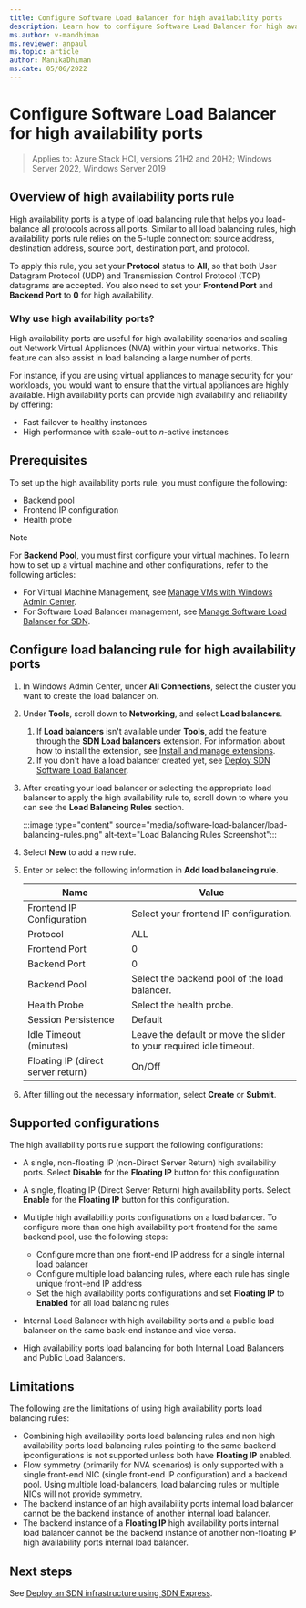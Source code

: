 ```yaml
---
title: Configure Software Load Balancer for high availability ports
description: Learn how to configure Software Load Balancer for high availability ports.
ms.author: v-mandhiman
ms.reviewer: anpaul
ms.topic: article
author: ManikaDhiman
ms.date: 05/06/2022
---
```


# Configure Software Load Balancer for high availability ports

> Applies to: Azure Stack HCI, versions 21H2 and 20H2; Windows Server 2022, Windows Server 2019

## Overview of high availability ports rule

High availability ports is a type of load balancing rule that helps you load-balance all protocols across all ports. Similar to all load balancing rules, high availability ports rule relies on the 5-tuple connection: source address, destination address, source port, destination port, and protocol. 

To apply this rule, you set your **Protocol** status to **All**, so that both User Datagram Protocol (UDP) and Transmission Control Protocol (TCP) datagrams are accepted. You also need to set your **Frontend Port** and **Backend Port** to **0** for high availability.

### Why use high availability ports?

High availability ports are useful for high availability scenarios and scaling out Network Virtual Appliances (NVA) within your virtual networks. This feature can also assist in load balancing a large number of ports.

For instance, if you are using virtual appliances to manage security for your workloads, you would want to ensure that the virtual appliances are highly available. High availability ports can provide high availability and reliability by offering:

- Fast failover to healthy instances
- High performance with scale-out to *n*-active instances

## Prerequisites

To set up the high availability ports rule, you must configure the following:

- Backend pool
- Frontend IP configuration
- Health probe

> [!NOTE]
> For **Backend Pool**, you must first configure your virtual machines. To learn how to set up a virtual machine and other configurations, refer to the following articles:
>
> - For Virtual Machine Management, see [Manage VMs with Windows Admin Center](../manage/vm.md).
> - For Software Load Balancer management, see [Manage Software Load Balancer for SDN](../manage/load-balancers.md).

## Configure load balancing rule for high availability ports

1. In Windows Admin Center, under **All Connections**, select the cluster you want to create the load balancer on.
1. Under **Tools**, scroll down to **Networking**, and select **Load balancers**.
    1. If **Load balancers** isn't available under **Tools**, add the feature through the **SDN Load balancers** extension. For information about how to install the extension, see [Install and manage extensions](/windows-admin-center/configure/using-extensions).
    1. If you don't have a load balancer created yet, see [Deploy SDN Software Load Balancer](../deploy/sdn-wizard.md#deploy-sdn-software-load-balancer).

1. After creating your load balancer or selecting the appropriate load balancer to apply the high availability rule to, scroll down to where you can see the **Load Balancing Rules** section.

    :::image type="content" source="media/software-load-balancer/load-balancing-rules.png" alt-text="Load Balancing Rules Screenshot":::

1. Select **New** to add a new rule.
1. Enter or select the following information in **Add load balancing rule**.

    | Name | Value |
    |----- | -------------------------- |
    | Frontend IP Configuration | Select your frontend IP configuration. |
    | Protocol | ALL |
    | Frontend Port | 0 |
    | Backend Port | 0 |
    | Backend Pool | Select the backend pool of the load balancer. |
    | Health Probe | Select the health probe. |
    | Session Persistence | Default |
    | Idle Timeout (minutes) | Leave the default or move the slider to your required idle timeout. |
    | Floating IP (direct server return) | On/Off|

1. After filling out the necessary information, select **Create** or **Submit**.

## Supported configurations

The high availability ports rule support the following configurations:

- A single, non-floating IP (non-Direct Server Return) high availability ports. Select **Disable** for the **Floating IP** button for this configuration.

- A single, floating IP (Direct Server Return) high availability ports. Select **Enable** for the **Floating IP** button for this configuration.

- Multiple high availability ports configurations on a load balancer. To configure more than one high availability port frontend for the same backend pool, use the following steps:

    - Configure more than one front-end IP address for a single internal load balancer
    - Configure multiple load balancing rules, where each rule has single unique front-end IP address
    - Set the high availability ports configurations and set **Floating IP** to **Enabled** for all load balancing rules

- Internal Load Balancer with high availability ports and a public load balancer on the same back-end instance and vice versa.

- High availability ports load balancing for both Internal Load Balancers and Public Load Balancers.

## Limitations

The following are the limitations of using high availability ports load balancing rules:

- Combining high availability ports load balancing rules and non high availability ports load balancing rules pointing to the same backend ipconfigurations is not supported unless both have **Floating IP** enabled.
- Flow symmetry (primarily for NVA scenarios) is only supported with a single front-end NIC (single front-end IP configuration) and a backend pool. Using multiple load-balancers, load balancing rules or multiple NICs will not provide symmetry.
- The backend instance of an high availability ports internal load balancer cannot be the backend instance of another internal load balancer.
- The backend instance of a **Floating IP** high availability ports internal load balancer cannot be the backend instance of another non-floating IP high availability ports internal load balancer.

## Next steps

See [Deploy an SDN infrastructure using SDN Express](sdn-express.md).